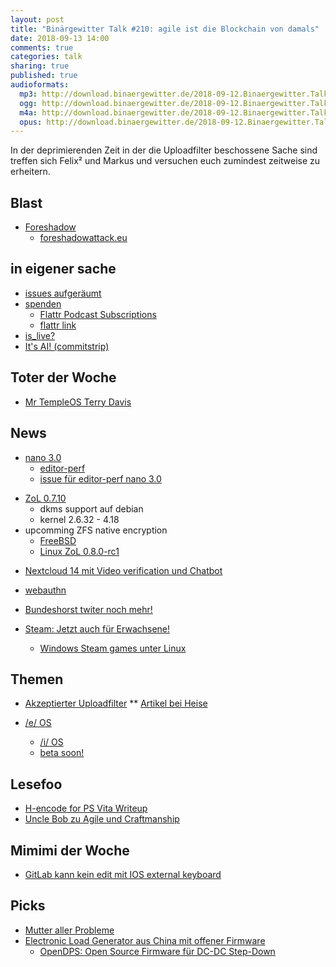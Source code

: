 ```yaml
---
layout: post
title: "Binärgewitter Talk #210: agile ist die Blockchain von damals"
date: 2018-09-13 14:00
comments: true
categories: talk
sharing: true
published: true
audioformats:
  mp3: http://download.binaergewitter.de/2018-09-12.Binaergewitter.Talk.210.mp3
  ogg: http://download.binaergewitter.de/2018-09-12.Binaergewitter.Talk.210.ogg
  m4a: http://download.binaergewitter.de/2018-09-12.Binaergewitter.Talk.210.m4a
  opus: http://download.binaergewitter.de/2018-09-12.Binaergewitter.Talk.210.opus
---
```

In der deprimierenden Zeit in der die Uploadfilter beschossene Sache sind treffen sich Felix² und Markus und versuchen euch zumindest zeitweise zu erheitern.

## Blast
- [Foreshadow]( https://www.golem.de/news/foreshadow-l1tf-intel-cpus-ermoeglichten-unberechtigtes-auslesen-von-speicher-1808-136008.html )
  - [foreshadowattack.eu]( https://foreshadowattack.eu/ )


## in eigener sache
- [issues aufgeräumt]( https://github.com/Binaergewitter/serious-bg/issues )
- [spenden]( https://blog.binaergewitter.de/pages/spenden )
  * [Flattr Podcast Subscriptions](https://blog.flattr.com/2018/09/podcast-contributions/ )
  * [flattr link]( https://flattr.com/podcast/binrgewitter )
- [is_live?]( https://github.com/Binaergewitter/serious-bg/commit/d17676d3082e23a1daf2b3e36b8484df8d01d77c )
- [It's AI! (commitstrip)]( http://www.commitstrip.com/en/2018/09/11/its-not-an-app/? )

## Toter der Woche
- [Mr TempleOS Terry Davis]( https://developers.slashdot.org/story/18/09/08/037245/creator-of-templeos-terry-davis-has-passed-away )

## News
* [nano 3.0]( https://www.heise.de/developer/meldung/Texteditor-Nano-Schnell-schneller-Release-3-0-4158666.html )
   - [editor-perf]( https://github.com/jhallen/joes-sandbox/tree/master/editor-perf )
   - [issue für editor-perf nano 3.0]( https://github.com/jhallen/joes-sandbox/issues/31 )
- [ZoL 0.7.10]( https://github.com/zfsonlinux/zfs/releases/tag/zfs-0.7.10 )
  * dkms support auf debian 
  * kernel 2.6.32 - 4.18
- upcomming ZFS native encryption
  * [FreeBSD]( https://lists.freebsd.org/pipermail/freebsd-current/2018-August/070832.html )
  * [Linux ZoL 0.8.0-rc1]( https://github.com/zfsonlinux/zfs/releases/tag/zfs-0.8.0-rc1 )
* [Nextcloud 14 mit Video verification und Chatbot]( 
https://nextcloud.com/blog/nextcloud-14-now-available-with-video-verification-signaltelegram-2fa-support-improved-collaboration-and-gdpr-compliance/ )
- [webauthn]( 
https://www.zdnet.com/article/worries-arise-about-security-of-new-webauthn-protocol/ )

- [Bundeshorst twiter noch mehr!]( https://www.heise.de/newsticker/meldung/Bundesinnenminister-Seehofer-twittert-jetzt-Redaktion-ueberfordert-4162117.html )
- [Steam: Jetzt auch für Erwachsene!]( https://www.heise.de/newsticker/meldung/Erstes-unzensiertes-Erotik-Spiel-auf-Steam-verfuegbar-4162175.html )
  - [Windows Steam games unter Linux]( https://www.heise.de/newsticker/meldung/Steam-Windows-Spiele-laufen-jetzt-auch-unter-Linux-4143339.html )

## Themen

* [Akzeptierter Uploadfilter]( https://juliareda.eu/2018/09/ep-pro-uploadfilter-leistungsschutzrecht/ ) 
** [Artikel bei Heise]( https://www.heise.de/newsticker/meldung/EU-Parlament-Plattformen-haften-fuer-Urheberrechtsverletzungen-der-Nutzer-4162837.html )

* [/e/ OS]( https://e.foundation/mobile-phone-os/ )
  - [/i/ OS]( https://e.foundation/e-story/ )
  - [beta soon!]( https://medium.com/@gael_duval/e-first-beta-soon-to-be-released-82d7ec950dd )

## Lesefoo
- [H-encode for PS Vita Writeup]( https://github.com/TheOfficialFloW/h-encore/blob/master/WRITE-UP.md )
- [Uncle Bob zu Agile und Craftmanship]( http://blog.cleancoder.com/uncle-bob/2018/08/28/CraftsmanshipMovement.html )

## Mimimi der Woche
- [GitLab kann kein edit mit IOS external keyboard]( https://gitlab.com/gitlab-org/gitlab-ce/issues/51270 )

## Picks
- [Mutter aller Probleme](http://Mutterallerprobleme.de )
- [Electronic Load Generator aus China mit offener Firmware]( https://hackaday.com/2018/09/06/zpb30a1-electronic-load-gets-an-open-firmware/ )
  - [OpenDPS: Open Source Firmware für DC-DC Step-Down]( https://github.com/kanflo/opendps )


